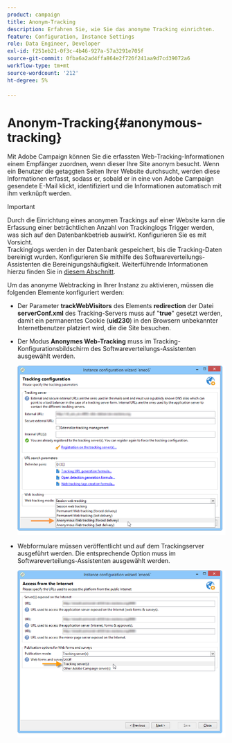 ```yaml
---
product: campaign
title: Anonym-Tracking
description: Erfahren Sie, wie Sie das anonyme Tracking einrichten.
feature: Configuration, Instance Settings
role: Data Engineer, Developer
exl-id: f251eb21-0f3c-4b46-927a-57a3291e705f
source-git-commit: 0fba6a2ad4ffa864e2f726f241aa9d7cd39072a6
workflow-type: tm+mt
source-wordcount: '212'
ht-degree: 5%

---
```


# Anonym-Tracking{#anonymous-tracking}

Mit Adobe Campaign können Sie die erfassten Web-Tracking-Informationen einem Empfänger zuordnen, wenn dieser Ihre Site anonym besucht. Wenn ein Benutzer die getaggten Seiten Ihrer Website durchsucht, werden diese Informationen erfasst, sodass er, sobald er in eine von Adobe Campaign gesendete E-Mail klickt, identifiziert und die Informationen automatisch mit ihm verknüpft werden.

>[!IMPORTANT]
>
>Durch die Einrichtung eines anonymen Trackings auf einer Website kann die Erfassung einer beträchtlichen Anzahl von Trackinglogs Trigger werden, was sich auf den Datenbankbetrieb auswirkt. Konfigurieren Sie es mit Vorsicht.\
>Trackinglogs werden in der Datenbank gespeichert, bis die Tracking-Daten bereinigt wurden. Konfigurieren Sie mithilfe des Softwareverteilungs-Assistenten die Bereinigungshäufigkeit. Weiterführende Informationen hierzu finden Sie in [diesem Abschnitt](../../installation/using/deploying-an-instance.md#purging-data).

Um das anonyme Webtracking in Ihrer Instanz zu aktivieren, müssen die folgenden Elemente konfiguriert werden:

* Der Parameter **trackWebVisitors** des Elements **redirection** der Datei **serverConf.xml** des Tracking-Servers muss auf &quot;**true**&quot; gesetzt werden, damit ein permanentes Cookie (**uid230**) in den Browsern unbekannter Internetbenutzer platziert wird, die die Site besuchen.
* Der Modus **Anonymes Web-Tracking** muss im Tracking-Konfigurationsbildschirm des Softwareverteilungs-Assistenten ausgewählt werden.

  ![](assets/webtracking_anonymous_set.png)

* Webformulare müssen veröffentlicht und auf dem Trackingserver ausgeführt werden. Die entsprechende Option muss im Softwareverteilungs-Assistenten ausgewählt werden.

  ![](assets/webtracking_publication_set_for_webapps.png)
